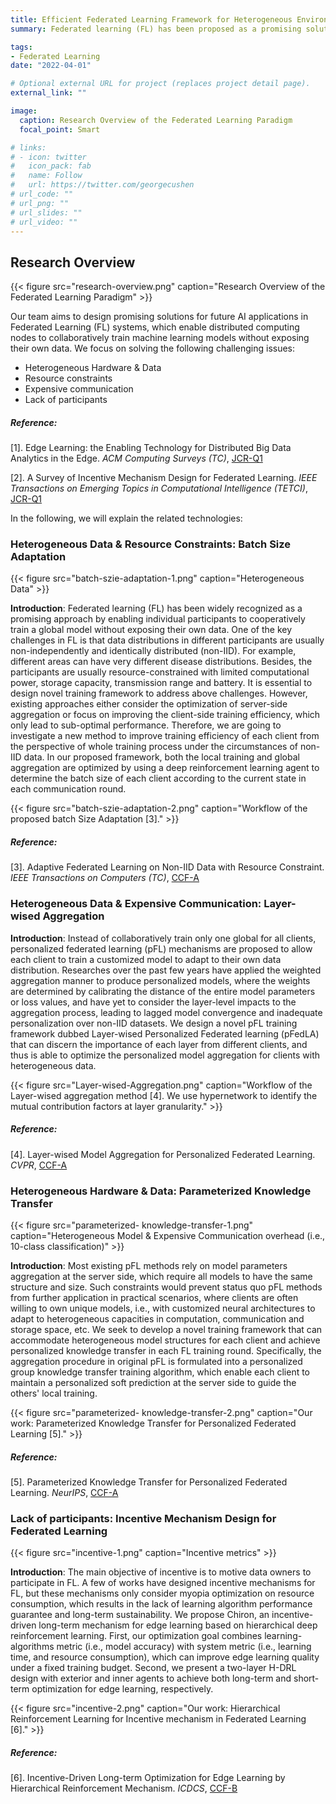```yaml
---
title: Efficient Federated Learning Framework for Heterogeneous Environment
summary: Federated learning (FL) has been proposed as a promising solution for future AI applications with strong privacy protection. It enables distributed computing nodes to collaboratively train models without exposing their own data. 

tags:
- Federated Learning
date: "2022-04-01"

# Optional external URL for project (replaces project detail page).
external_link: ""

image:
  caption: Research Overview of the Federated Learning Paradigm
  focal_point: Smart

# links:
# - icon: twitter
#   icon_pack: fab
#   name: Follow
#   url: https://twitter.com/georgecushen
# url_code: ""
# url_png: ""
# url_slides: ""
# url_video: ""
---
```


## Research Overview

{{< figure src="research-overview.png" caption="Research Overview of the Federated Learning Paradigm" >}}

Our team aims to design promising solutions for future AI applications in Federated Learning (FL) systems, which enable distributed computing nodes to collaboratively train machine learning models without exposing their own data. We focus on solving the following challenging issues:

* Heterogeneous Hardware & Data
* Resource constraints
* Expensive communication
* Lack of participants

##### Reference:

[1]. Edge Learning: the Enabling Technology for Distributed Big Data Analytics in the Edge. *ACM Computing Surveys (TC)*, <u>JCR-Q1</u>

[2]. A Survey of Incentive Mechanism Design for Federated Learning. *IEEE Transactions on Emerging Topics in Computational Intelligence (TETCI)*, <u>JCR-Q1</u>

In the following, we will explain the related technologies:

### **Heterogeneous Data & Resource Constraints: Batch Size Adaptation**

{{< figure src="batch-szie-adaptation-1.png" caption="Heterogeneous Data" >}}

**Introduction**: Federated learning (FL) has been widely recognized as a promising approach by enabling individual participants to cooperatively train a global model without exposing their own data. One of the key challenges in FL is that data distributions in different participants are usually non-independently and identically distributed (non-IID). For example, different areas can have very different disease distributions. Besides, the participants are usually resource-constrained with limited computational power, storage capacity, transmission range and battery. It is essential to design novel training framework to address above challenges. However, existing approaches either consider the optimization of server-side aggregation or focus on improving the client-side training efficiency, which only lead to sub-optimal performance. Therefore, we are going to investigate a new method to improve training efficiency of each client from the perspective of whole training process under the circumstances of non-IID data. In our proposed framework, both the local training and global aggregation are optimized by using a deep reinforcement learning agent to determine the batch size of each client according to the current state in each communication round.

{{< figure src="batch-szie-adaptation-2.png" caption="Workflow of the proposed batch Size Adaptation [3]." >}}

##### Reference:

[3]. Adaptive Federated Learning on Non-IID Data with Resource Constraint. *IEEE Transactions on Computers (TC)*, <u>CCF-A</u>

### **Heterogeneous Data & Expensive Communication: Layer-wised Aggregation**

**Introduction**: Instead of collaboratively train only one global for all clients, personalized federated learning (pFL) mechanisms are proposed to allow each client to train a customized model to adapt to their own data distribution. Researches over the past few years have applied the weighted aggregation manner to produce personalized models, where the weights are determined by calibrating the distance of the entire model parameters or loss values, and have yet to consider the layer-level impacts to the aggregation process, leading to lagged model convergence and inadequate personalization over non-IID datasets. We design a novel pFL training framework dubbed Layer-wised Personalized Federated learning (pFedLA) that can discern the importance of each layer from different clients, and thus is able to optimize the personalized model aggregation for clients with heterogeneous data. 

{{< figure src="Layer-wised-Aggregation.png" caption="Workflow of the Layer-wised aggregation method [4]. We use hypernetwork to identify the mutual contribution factors at layer granularity." >}}

##### Reference:

[4]. Layer-wised Model Aggregation for Personalized Federated Learning. *CVPR*, <u>CCF-A</u>

### **Heterogeneous Hardware & Data: Parameterized Knowledge Transfer**

{{< figure src="parameterized- knowledge-transfer-1.png" caption="Heterogeneous Model & Expensive Communication overhead (i.e., 10-class classification)" >}}

**Introduction**: Most existing pFL methods rely on model parameters aggregation at the server side, which require all models to have the same structure and size. Such constraints would prevent status quo pFL methods from further application in practical scenarios, where clients are often willing to own unique models, i.e., with customized neural architectures to adapt to heterogeneous capacities in computation, communication and storage space, etc. We seek to develop a novel training framework that can accommodate heterogeneous model structures for each client and achieve personalized knowledge transfer in each FL training round. Specifically, the aggregation procedure in original pFL is formulated into a personalized group knowledge transfer training algorithm, which enable each client to maintain a personalized soft prediction at the server side to guide the others' local training.

{{< figure src="parameterized- knowledge-transfer-2.png" caption="Our work: Parameterized Knowledge Transfer for Personalized Federated Learning [5]." >}}

##### Reference:

[5]. Parameterized Knowledge Transfer for Personalized Federated Learning. *NeurIPS*, <u>CCF-A</u>

### **Lack of participants: Incentive Mechanism Design for Federated Learning**

{{< figure src="incentive-1.png" caption="Incentive metrics" >}}

**Introduction**: The main objective of incentive is to motive data owners to participate in FL. A few of works have designed incentive mechanisms for FL, but these mechanisms only consider myopia optimization on resource consumption, which results in the lack of learning algorithm performance guarantee and long-term sustainability. We propose Chiron, an incentive-driven long-term mechanism for edge learning based on hierarchical deep reinforcement learning. First, our optimization goal combines learning-algorithms metric (i.e., model accuracy) with system metric (i.e., learning time, and resource consumption), which can improve edge learning quality under a fixed training budget. Second, we present a two-layer H-DRL design with exterior and inner agents to achieve both long-term and short-term optimization for edge learning, respectively.

{{< figure src="incentive-2.png" caption="Our work: Hierarchical Reinforcement Learning for Incentive mechanism in Federated Learning [6]." >}}

##### Reference:

[6]. Incentive-Driven Long-term Optimization for Edge Learning by Hierarchical Reinforcement Mechanism. *ICDCS*, <u>CCF-B</u>